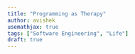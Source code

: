 ```yaml
---
title: "Programming as Therapy"
author: avishek
usemathjax: true
tags: ["Software Engineering", "Life"]
draft: true
---
```

